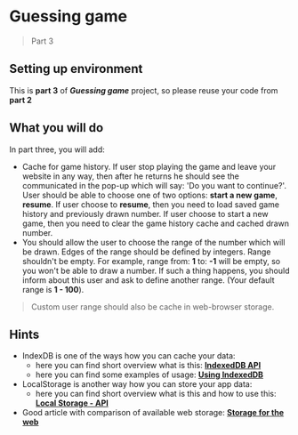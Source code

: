 # Guessing game

> Part 3

## Setting up environment

This is **part 3** of _**Guessing game**_ project, so please reuse your code from **part 2**

## What you will do

In part three, you will add:

- Cache for game history. If user stop playing the game and leave your website in any way, then after he returns
  he should see the communicated in the pop-up which will say: 'Do you want to continue?'. User should be able to choose one of two options: **start a new game**, **resume**. If user choose to **resume**, then you need to load saved game history and previously drawn number. If user choose to start a new game, then you need to clear the game history cache and cached drawn number.
- You should allow the user to choose the range of the number which will be drawn. Edges of the range should be defined by integers. Range shouldn't be empty. For example, range from: **1** to: **-1** will be empty, so you won't be able to draw a number. If such a thing happens, you should inform about this user and ask to define another range. (Your default range is **1 - 100**).

>Custom user range should also be cache in web-browser storage.

## Hints

- IndexDB is one of the ways how you can cache your data:
  - here you can find short overview what is this: **[IndexedDB API](https://developer.mozilla.org/en-US/docs/Web/API/IndexedDB_API)**
  - here you can find some examples of usage: **[Using IndexedDB](https://developer.mozilla.org/en-US/docs/Web/API/IndexedDB_API/Using_IndexedDB)**
- LocalStorage is another way how you can store your app data:
  - here you can find short overview what is this and how to use this: **[Local Storage - API](https://developer.mozilla.org/en-US/docs/Web/API/Window/localStorage)**
- Good article with comparison of available web storage: **[Storage for the web](https://web.dev/storage-for-the-web/)**

